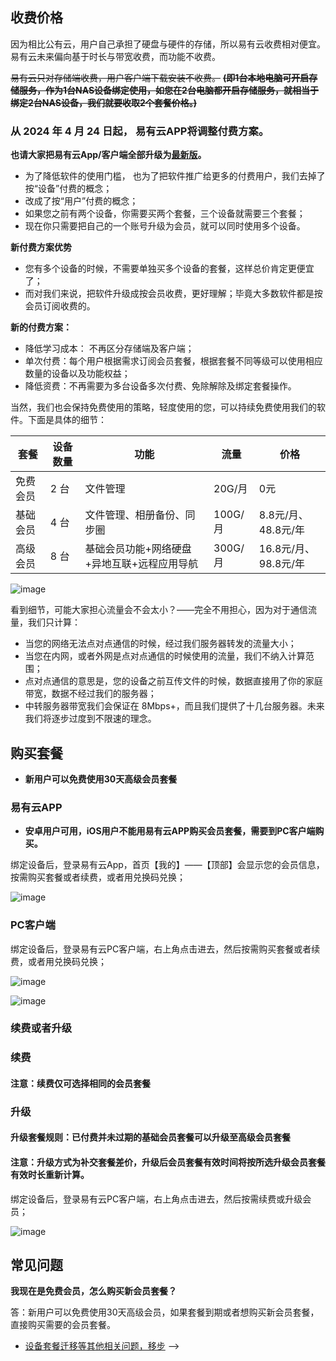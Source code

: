## 收费价格
因为相比公有云，用户自己承担了硬盘与硬件的存储，所以易有云收费相对便宜。
易有云未来偏向基于时长与带宽收费，而功能不收费。

~~易有云只对存储端收费，用户客户端下载安装不收费。~~
~~**(即1台本地电脑可开启存储服务，作为1台NAS设备绑定使用，如您在2台电脑都开启存储服务，就相当于绑定2台NAS设备，我们就要收取2个套餐价格。)**~~

### 从 2024 年 4 月 24 日起， 易有云APP将调整付费方案。
**也请大家把易有云App/客户端全部升级为[最新版](https://www.linkease.com/download)。**
- 为了降低软件的使用门槛， 也为了把软件推广给更多的付费用户，我们去掉了按“设备”付费的概念；
- 改成了按“用户”付费的概念；
- 如果您之前有两个设备，你需要买两个套餐，三个设备就需要三个套餐；
- 现在你只需要把自己的一个账号升级为会员，就可以同时使用多个设备。

**新付费方案优势**
- 您有多个设备的时候，不需要单独买多个设备的套餐，这样总价肯定更便宜了；
- 而对我们来说，把软件升级成按会员收费，更好理解；毕竟大多数软件都是按会员订阅收费的。

**新的付费方案：** 
- 降低学习成本： 不再区分存储端及客户端；
- 单次付费：每个用户根据需求订阅会员套餐，根据套餐不同等级可以使用相应数量的设备以及功能权益；
- 降低资费：不再需要为多台设备多次付费、免除解除及绑定套餐操作。

当然，我们也会保持免费使用的策略，轻度使用的您，可以持续免费使用我们的软件。下面是具体的细节： 

|套餐|设备数量|功能|流量|价格| 
|-|-|-|-|-|
|免费会员|2 台|文件管理| 20G/月|0元| 
|基础会员|4 台|文件管理、相册备份、同步圈| 100G/月|8.8元/月、48.8元/年| 
|高级会员|8 台|基础会员功能+网络硬盘+异地互联+远程应用导航| 300G/月|16.8元/月、98.8元/年| 

![image](./image/pay/newpay.png)

看到细节，可能大家担心流量会不会太小？——完全不用担心，因为对于通信流量，我们只计算：
- 当您的网络无法点对点通信的时候，经过我们服务器转发的流量大小；
- 当您在内网，或者外网是点对点通信的时候使用的流量，我们不纳入计算范围；
- 点对点通信的意思是，您的设备之前互传文件的时候，数据直接用了你的家庭带宽，数据不经过我们的服务器；
- 中转服务器带宽我们会保证在 8Mbps+，而且我们提供了十几台服务器。未来我们将逐步过度到不限速的理念。

## 购买套餐
* **新用户可以免费使用30天高级会员套餐**
### 易有云APP
* **安卓用户可用，iOS用户不能用易有云APP购买会员套餐，需要到PC客户端购买。**

绑定设备后，登录易有云App，首页【我的】——【顶部】会显示您的会员信息，按需购买套餐或者续费，或者用兑换码兑换；

![image](./image/pay/new1.jpg)



### PC客户端

绑定设备后，登录易有云PC客户端，右上角点击进去，然后按需购买套餐或者续费，或者用兑换码兑换； 
 
![image](./image/pay/new2.jpg)

![image](./image/pay/new3.jpg)

### 续费或者升级

### 续费
#### 注意：续费仅可选择相同的会员套餐

### 升级
#### 升级套餐规则：已付费并未过期的基础会员套餐可以升级至高级会员套餐
#### 注意：升级方式为补交套餐差价，升级后会员套餐有效时间将按所选升级会员套餐有效时长重新计算。


绑定设备后，登录易有云PC客户端，右上角点击进去，然后按需续费或升级会员； 

![image](./image/pay/new3.jpg)



## 常见问题

**我现在是免费会员，怎么购买新会员套餐？**

答：新用户可以免费使用30天高级会员，如果套餐到期或者想购买新会员套餐，直接购买需要的会员套餐。

* [设备套餐迁移等其他相关问题，移步](/zh/guide/linkease/account/new_pay.html) -->



